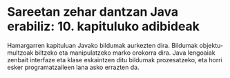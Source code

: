 #  Sareetan zehar dantzan Java erabiliz: 10. kapituluko adibideak
Hamargarren kapituluan Javako bildumak aurkezten dira. Bildumak objektu-multzoak biltzeko eta manipulatzeko marko orokorra dira. Java lengoaiak zenbait interfaze eta klase eskaintzen ditu bildumak prozesatzeko, eta horri esker programatzaileen lana asko errazten da.
